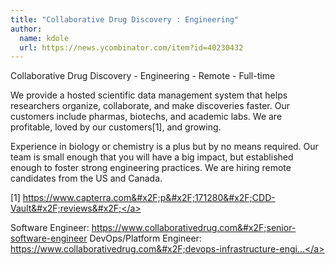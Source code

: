 ```yaml
---
title: "Collaborative Drug Discovery : Engineering"
author:
  name: kdole
  url: https://news.ycombinator.com/item?id=40230432
---
```

Collaborative Drug Discovery - Engineering - Remote - Full-time

We provide a hosted scientific data management system that helps researchers organize, collaborate, and make discoveries faster. Our customers include pharmas, biotechs, and academic labs. We are profitable, loved by our customers[1], and growing.

Experience in biology or chemistry is a plus but by no means required. Our team is small enough that you will have a big impact, but established enough to foster strong engineering practices. We are hiring remote candidates from the US and Canada.

[1] <a href="https:&#x2F;&#x2F;www.capterra.com&#x2F;p&#x2F;171280&#x2F;CDD-Vault&#x2F;reviews&#x2F;" rel="nofollow">https:&#x2F;&#x2F;www.capterra.com&#x2F;p&#x2F;171280&#x2F;CDD-Vault&#x2F;reviews&#x2F;</a>

Software Engineer: <a href="https:&#x2F;&#x2F;www.collaborativedrug.com&#x2F;senior-software-engineer" rel="nofollow">https:&#x2F;&#x2F;www.collaborativedrug.com&#x2F;senior-software-engineer</a>
DevOps&#x2F;Platform Engineer: <a href="https:&#x2F;&#x2F;www.collaborativedrug.com&#x2F;devops-infrastructure-engineer" rel="nofollow">https:&#x2F;&#x2F;www.collaborativedrug.com&#x2F;devops-infrastructure-engi...</a>
